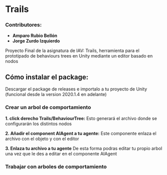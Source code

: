 # Trails
 ### Contributores: 
- **Amparo Rubio Bellón**
- **Jorge Zurdo Izquierdo**


Proyecto Final de la asignatura de IAV: Trails, herramienta para el prototipado de behaviours trees en Unity mediante un editor basado en nodos 


## Cómo instalar el package:
Descargar el package de releases e importalo a tu proyecto de Unity (funcional desde la version 2020.1.4 en adelante)

### Crear un arbol de comportamiento

**1. click derecho Trails/BehaviourTree:** Esto generará el archivo donde se configurarán los distintos nodos

**2. Añadir el component AIAgent a tu agente:** Este componente enlaza el archivo con el objeto y con el editor

**3. Enlaza tu archivo a tu agente** De esta forma podras editar tu propio arbol una vez que le des a editar en el componente AIAgent

### Trabajar con arboles de comportamiento

